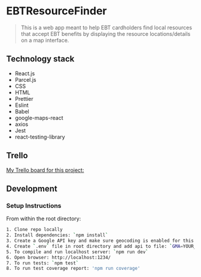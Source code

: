 # EBTResourceFinder

> This is a web app meant to help EBT cardholders find local resources that accept EBT benefits by displaying the resource locations/details on a map interface.

## Technology stack

- React.js
- Parcel.js
- CSS
- HTML
- Prettier
- Eslint
- Babel
- google-maps-react
- axios
- Jest
- react-testing-library

## Trello

[My Trello board for this project: ](https://trello.com/b/ZUcggjmj/ebt-resource-finder-project)

## Development

### Setup Instructions

From within the root directory:

```sh
1. Clone repo locally
2. Install dependencies: `npm install`
3. Create a Google API key and make sure geocoding is enabled for this key
4. Create `.env` file in root directory and add api to file: `GMA=YOUR_GOOGLE_API_KEY`
5. To compile and run localhost server: `npm run dev`
6. Open browser: http://localhost:1234/
7. To run tests: `npm test`
8. To run test coverage report: 'npm run coverage'
```
